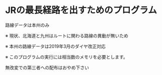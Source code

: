 # JRの最長経路を出すためのプログラム

 路線データは本州のみ

 ※ 現状、北海道と九州はルートに関わる路線の異動が無いため

 ※ 本州の路線データは2019年3月のダイヤ改正対応

 ※ このプログラムの実行には相当数のメモリを必要とします。

 無改変での第三者への配布はおやめ下さい